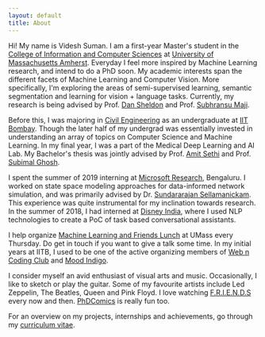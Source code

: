 ```yaml
---
layout: default
title: About
---
```


Hi! My name is Videsh Suman. I am a first-year Master's student in the [College of Information and Computer Sciences] at [University of Massachusetts Amherst]. Everyday I feel more inspired by Machine Learning research, and intend to do a PhD soon. My academic interests span the different facets of Machine Learning and Computer Vision. More specifically, I'm exploring the areas of semi-supervised learning, semantic segmentation and learning for vision + language tasks. Currently, my research is being advised by Prof. [Dan Sheldon] and Prof. [Subhransu Maji].

Before this, I was majoring in [Civil Engineering] as an undergraduate at [IIT Bombay]. Though the later half of my undergrad was essentially invested in understanding an array of topics on Computer Science and Machine Learning. In my final year, I was a part of the Medical Deep Learning and AI Lab. My Bachelor's thesis was jointly advised by Prof. [Amit Sethi] and Prof. [Subimal Ghosh]. 

I spent the summer of 2019 interning at [Microsoft Research], Bengaluru. I worked on state space modeling approaches for data-informed network simulation, and was primarily advised by Dr. [Sundararajan Sellamanickam]. This experience was quite instrumental for my inclination towards research. In the summer of 2018, I had interned at [Disney India], where I used NLP technologies to create a PoC of task based conversational assistants. 

I help organize [Machine Learning and Friends Lunch] at UMass every Thursday. Do get in touch if you want to give a talk some time. In my initial years at IITB, I used to be one of the active organizing members of [Web n Coding Club] and [Mood Indigo]. 

I consider myself an avid enthusiast of visual arts and music. Occasionally, I like to sketch or play the guitar. Some of my favourite artists include Led Zeppelin, The Beatles, Queen and Pink Floyd. I love watching [F.R.I.E.N.D.S] every now and then. [PhDComics] is really fun too.

For an overview on my projects, internships and achievements, go through my [curriculum vitae].


[College of Information and Computer Sciences]: https://www.cics.umass.edu/
[University of Massachusetts Amherst]: https://www.umass.edu/
[Dan Sheldon]: https://people.cs.umass.edu/~sheldon/
[Subhransu Maji]: https://people.cs.umass.edu/~smaji/
[Civil Engineering]: http://www.civil.iitb.ac.in/
[IIT Bombay]: http://www.iitb.ac.in/
[Amit Sethi]: https://www.ee.iitb.ac.in/~asethi/
[Subimal Ghosh]: https://www.civil.iitb.ac.in/~subimal/
[Microsoft Research]: https://www.microsoft.com/en-us/research/lab/microsoft-research-india/
[Sundararajan Sellamanickam]: https://www.microsoft.com/en-us/research/people/ssrajan/
[Disney India]: https://www.disney.in/
[Machine Learning and Friends Lunch]: http://ds.cs.umass.edu/mlfl
[Web n Coding Club]: https://wncc-iitb.org/
[Mood Indigo]: https://moodi.org/
[F.R.I.E.N.D.S]: https://en.wikipedia.org/wiki/Friends
[PhDComics]: http://phdcomics.com/
[curriculum vitae]: /docs/cv.pdf

